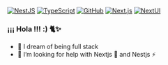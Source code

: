 [![NestJS](https://img.shields.io/badge/NestJS-E0234E?style=flat&logo=nestjs&logoColor=white)](https://nestjs.com/)
[![TypeScript](https://img.shields.io/badge/TypeScript-007ACC?style=flat&logo=typescript&logoColor=white)](https://www.typescriptlang.org/)
[![GitHub](https://img.shields.io/badge/GitHub-181717?style=flat&logo=github&logoColor=white)](https://github.com/yourusername/yourrepository)
[![Next.js](https://img.shields.io/badge/Next.js-000000?style=flat&logo=next.js&logoColor=white)](https://nextjs.org/)
[![NextUI](https://img.shields.io/badge/NextUI-000000?style=flat&logo=next.js&logoColor=white&labelColor=blue&color=blueviolet)](https://nextui.org/)




### ¡¡¡ Hola !!! :) 🐈✨
- 🌱 I dream of being full stack
- 🌿 I’m looking for help with Nextjs 🌈 and Nestjs ⚡

<!--
**PaolaApaza158/PaolaApaza158** is a ✨ _special_ ✨ repository because its `README.md` (this file) appears on your GitHub profile.

Here are some ideas to get you started:

- 🔭 I’m currently working on ...
- 🌱 I’m currently learning ...
- 👯 I’m looking to collaborate on ...
- 🤔 I’m looking for help with ...
- 💬 Ask me about ...
- 📫 How to reach me: ...
- 😄 Pronouns: ...
- ⚡ Fun fact: ...
-->
